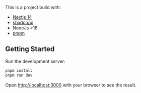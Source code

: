 This is a project build with:
- [Nextjs 14](https://nextui.org/)
- [shadcn/ui](https://ui.shadcn.com)
- NodeJs >18
- [pnpm](https://pnpm.io/)

## Getting Started

Run the development server:

```bash
pnpm install
pnpm run dev
```

Open [http://localhost:3000](http://localhost:3000) with your browser to see the result.
